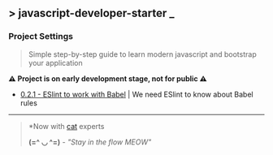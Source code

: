 ## \> javascript-developer-starter _

### Project Settings
>Simple step-by-step guide to learn modern javascript and bootstrap your
application

**⚠ Project is on early development stage, not for public ⚠**

- [0.2.1 - ESlint to work with Babel][2] | We need ESlint to know about Babel rules
---
> *Now with [cat][1] experts
>
> **(=^ ◡ ^=)** - *"Stay in the flow MEOW"*

[1]: https://github.com/melaniecebula/cat-ascii-faces
[2]: https://github.com/atre/javascript-developer-starter/tree/project-settings/babel-eslint
